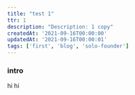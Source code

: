 ```yaml
---
title: "test 1"
ttr: 1
description: "Description: 1 copy"
createdAt: '2021-09-16T00:00:00'
updatedAt: '2021-09-16T00:00:01'
tags: ['first', 'blog', 'solo-founder']
---
```


### intro

hi
hi
